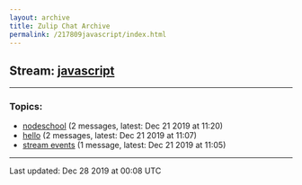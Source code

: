 ```yaml
---
layout: archive
title: Zulip Chat Archive
permalink: /217809javascript/index.html
---
```


## Stream: [javascript](http://vishnuks.com/217809javascript/index.html)
---

### Topics:

* [nodeschool](52751nodeschool.html) (2 messages, latest: Dec 21 2019 at 11:20)
* [hello](47413hello.html) (2 messages, latest: Dec 21 2019 at 11:07)
* [stream events](95106streamevents.html) (1 message, latest: Dec 21 2019 at 11:05)

<hr><p>Last updated: Dec 28 2019 at 00:08 UTC</p>